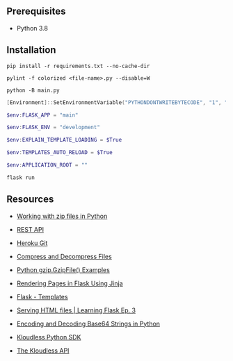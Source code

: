 ## Prerequisites

 * Python 3.8

## Installation

```shell
pip install -r requirements.txt --no-cache-dir

pylint -f colorized <file-name>.py --disable=W

python -B main.py
```

```powershell
[Environment]::SetEnvironmentVariable("PYTHONDONTWRITEBYTECODE", "1", "Machine")

$env:FLASK_APP = "main"

$env:FLASK_ENV = "development"

$env:EXPLAIN_TEMPLATE_LOADING = $True

$env:TEMPLATES_AUTO_RELOAD = $True

$env:APPLICATION_ROOT = ""

flask run
```

## Resources

* [Working with zip files in Python](https://www.geeksforgeeks.org/working-zip-files-python/)

* [REST API](https://santabanta-extractor.herokuapp.com/)

* [Heroku Git](https://git.heroku.com/santabanta-extractor.git)

* [Compress and Decompress Files](https://www.thepythoncode.com/article/compress-decompress-files-tarfile-python)

* [Python gzip.GzipFile() Examples](https://www.programcreek.com/python/example/252/gzip.GzipFile)

* [Rendering Pages in Flask Using Jinja](https://hackersandslackers.com/flask-jinja-templates/)

* [Flask - Templates](https://flask.palletsprojects.com/en/1.1.x/tutorial/templates/)

* [Serving HTML files | Learning Flask Ep. 3](https://pythonise.com/series/learning-flask/rendering-html-files-with-flask)

* [Encoding and Decoding Base64 Strings in Python](https://stackabuse.com/encoding-and-decoding-base64-strings-in-python/)

* [Kloudless Python SDK](https://github.com/Kloudless/kloudless-python)

* [The Kloudless API](https://developers.kloudless.com/docs/latest/core)